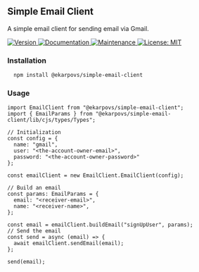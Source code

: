 ## Simple Email Client

A simple email client for sending email via Gmail.

<p>
  <a href="https://www.npmjs.com/package/@ekarpovs/simple-email-client" target="_blank">
    <img alt="Version" src="https://img.shields.io/npm/v/@ekarpovs/simple-email-client.svg">
  </a>
  <a href="https://github.com/ekarpovs/simple-email-client#readme" target="_blank">
    <img alt="Documentation" src="https://img.shields.io/badge/documentation-yes-brightgreen.svg" />
  </a>
  <a href="https://github.com/ekarpovs/simple-email-client/graphs/commit-activity" target="_blank">
    <img alt="Maintenance" src="https://img.shields.io/badge/Maintained%3F-yes-green.svg" />
  </a>
  <a href="https://github.com/ekarpovs/simple-email-client/blob/master/LICENSE" target="_blank">
    <img alt="License: MIT" src="https://img.shields.io/badge/License-MIT-yellow.svg" />
  </a>
</p>

### Installation
```bash
  npm install @ekarpovs/simple-email-client
```
### Usage
```
import EmailClient from "@ekarpovs/simple-email-client";
import { EmailParams } from "@ekarpovs/simple-email-client/lib/cjs/types/Types";

// Initialization
const config = {
  name: "gmail",
  user: "<the-account-owner-email>",
  password: "<the-account-owner-password>"
};

const emailClient = new EmailClient.EmailClient(config);

// Build an email
const params: EmailParams = {
  email: "<receiver-email>",
  name: "<receiver-name>",
};

const email = emailClient.buildEmail("signUpUser", params);
// Send the email
const send = async (email) => {
  await emailClient.sendEmail(email);    
};

send(email);
```